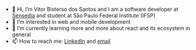 - 👋 Hi, I’m Vitor Bisterso dos Santos and I am a software developer at [Sensedia](https://br.sensedia.com/) and student at São Paulo Federal Institute (IFSP)
- 👀 I’m interested in web and mobile development
- 🌱 I’m currently learning more and more about react and its ecosystem in general
- 📫 How to reach me: [LinkedIn](https://www.linkedin.com/in/vitorbisterso/) and [email](mailto:vitorbisterso@gmail.com)
